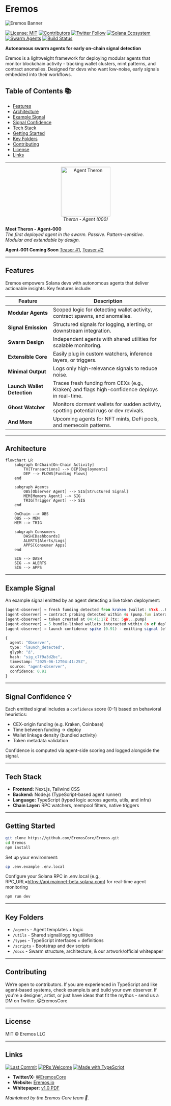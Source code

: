 # Eremos

![Eremos Banner](docs/banner2.png)

[![License: MIT](https://img.shields.io/badge/License-MIT-yellow.svg)](https://opensource.org/licenses/MIT)
[![Contributors](https://img.shields.io/github/contributors/EremosCore/Eremos.svg)](https://github.com/EremosCore/Eremos/graphs/contributors)
[![Twitter Follow](https://img.shields.io/twitter/follow/EremosCore?style=social)](https://twitter.com/EremosCore)
[![Solana Ecosystem](https://img.shields.io/badge/Built%20for-Solana-blueviolet)](https://solana.com/)
[![Swarm Agents](https://img.shields.io/badge/Swarm-Ready-green)](https://docs.solana.com/developing/on-chain-programs)
[![Build Status](https://img.shields.io/badge/Build-Passing-brightgreen.svg)](https://github.com/EremosCore/Eremos/actions)


**Autonomous swarm agents for early on-chain signal detection**

Eremos is a lightweight framework for deploying modular agents that monitor blockchain activity - tracking wallet clusters, mint patterns, and contract anomalies. Designed for devs who want low-noise, early signals embedded into their workflows.

## Table of Contents 📚
- [Features](#features)
- [Architecture](#architecture)
- [Example Signal](#example-signal)
- [Signal Confidence](#signal-confidence)
- [Tech Stack](#tech-stack)
- [Getting Started](#getting-started)
- [Key Folders](#key-folders)
- [Contributing](#contributing)
- [License](#license)
- [Links](#links)
---

<p align="center">
  <img src="docs/therontphd2.png" alt="Agent Theron" width="155"/><br/>
  <em>Theron - Agent (000)</em>
</p>

**Meet Theron - Agent-000**  
*The first deployed agent in the swarm. Passive. Pattern-sensitive.  
Modular and extendable by design.*

**Agent-001 Coming Soon** [Teaser #1](https://x.com/EremosCore/status/1949154939923833239), [Teaser #2](https://x.com/EremosCore/status/1954856345284567218)

---

## Features

Eremos empowers Solana devs with autonomous agents that deliver actionable insights. Key features include:

| Feature                  | Description                                                                 |
|--------------------------|-----------------------------------------------------------------------------|
| **Modular Agents**       | Scoped logic for detecting wallet activity, contract spawns, and anomalies. |
| **Signal Emission**      | Structured signals for logging, alerting, or downstream integration.        |
| **Swarm Design**         | Independent agents with shared utilities for scalable monitoring.           |
| **Extensible Core**      | Easily plug in custom watchers, inference layers, or triggers.              |
| **Minimal Output**       | Logs only high-relevance signals to reduce noise.                           |
| **Launch Wallet Detection** | Traces fresh funding from CEXs (e.g., Kraken) and flags high-confidence deploys in real-time. |
| **Ghost Watcher**        | Monitors dormant wallets for sudden activity, spotting potential rugs or dev revivals. |
| **And More**             | Upcoming agents for NFT mints, DeFi pools, and memecoin patterns.           |


---
## Architecture

```mermaid
flowchart LR
    subgraph OnChain[On-Chain Activity]
        TX[Transactions] --> DEP[Deployments]
        DEP --> FLOWS[Funding Flows]
    end

    subgraph Agents
        OBS[Observer Agent] --> SIG[Structured Signal]
        MEM[Memory Agent] --> SIG
        TRIG[Trigger Agent] --> SIG
    end

    OnChain --> OBS
    OBS --> MEM
    MEM --> TRIG

    subgraph Consumers
        DASH[Dashboards]
        ALERTS[Alerts/Logs]
        APPS[Consumer Apps]
    end

    SIG --> DASH
    SIG --> ALERTS
    SIG --> APPS
```
---
## Example Signal

An example signal emitted by an agent detecting a live token deployment:

```ts
[agent-observer] → fresh funding detected from kraken (wallet: 6Yxk...P2M8) at 04:41:12Z
[agent-observer] → contract probing detected within 4s (pump.fun interaction traced)
[agent-observer] → token created at 04:41:17Z (tx: 5gW...pump)
[agent-observer] → 5 bundle-linked wallets interacted within 8s of deploy
[agent-observer] → launch confidence spike (0.91) - emitting signal (elapsed: 13s)

{
  agent: "Observer",
  type: "launch_detected",
  glyph: "Δ",
  hash: "sig_c7f9a3d2bc",
  timestamp: "2025-06-12T04:41:25Z",
  source: "agent-observer",
  confidence: 0.91
}
```

---

## Signal Confidence 💡

Each emitted signal includes a `confidence` score (0-1) based on behavioral heuristics:
- CEX-origin funding (e.g. Kraken, Coinbase)
- Time between funding → deploy
- Wallet linkage density (bundled activity)
- Token metadata validation

Confidence is computed via agent-side scoring and logged alongside the signal.

---

## Tech Stack

- **Frontend:** Next.js, Tailwind CSS
- **Backend:** Node.js (TypeScript-based agent runner)
- **Language:** TypeScript (typed logic across agents, utils, and infra)
- **Chain Layer:** RPC watchers, mempool filters, native triggers

---

## Getting Started

```bash
git clone https://github.com/EremosCore/Eremos.git
cd Eremos
npm install
```

Set up your environment:

```bash
cp .env.example .env.local
```
Configure your Solana RPC in .env.local (e.g., RPC_URL=https://api.mainnet-beta.solana.com) for real-time agent monitoring
```bash
npm run dev
```

---

## Key Folders 

- `/agents` - Agent templates + logic  
- `/utils` - Shared signal/logging utilities  
- `/types` - TypeScript interfaces + definitions  
- `/scripts` - Bootstrap and dev scripts  
- `/docs` - Swarm structure, architecture, & our artwork/official whitepaper

---

## Contributing

We’re open to contributors.
If you are experienced in TypeScript and like agent-based systems, check example.ts and build your own observer. If you're a designer, artist, or just have ideas that fit the mythos - send us a DM on Twitter. @EremosCore

---

## License
MIT © Eremos LLC


---

## Links

[![Last Commit](https://img.shields.io/github/last-commit/EremosCore/Eremos.svg)](https://github.com/EremosCore/Eremos/commits/main)
[![PRs Welcome](https://img.shields.io/badge/PRs-welcome-brightgreen.svg)](https://github.com/EremosCore/Eremos/pulls)
[![Made with TypeScript](https://img.shields.io/badge/Made%20with-TypeScript-3178c6.svg)](https://www.typescriptlang.org/)

- **Twitter/X:** [@EremosCore](https://x.com/EremosCore)  
- **Website:** [Eremos.io](https://www.eremos.io/)  
- **Whitepaper:** [v1.0 PDF](docs/whitepaper.pdf)  

_Maintained by the Eremos Core team 💛._
